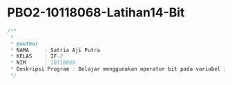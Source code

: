 # PBO2-10118068-Latihan14-Bit
```java
/**
 *
 * @author
 * NAMA     : Satria Aji Putra
 * KELAS    : IF-2
 * NIM      : 10118068
 * Deskripsi Program : Belajar menggunakan operator bit pada variabel integer
 */
 ```

